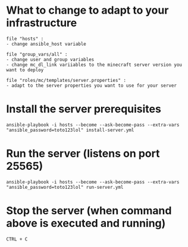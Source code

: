 # What to change to adapt to your infrastructure

    file "hosts" :
    - change ansible_host variable

    file "group_vars/all" :
    - change user and group variables
    - change mc_dl_link variiables to the minecraft server version you want to deploy

    file "roles/mc/templates/server.properties" :
    - adapt to the server properties you want to use for your server

# Install the server prerequisites

    ansible-playbook -i hosts --become --ask-become-pass --extra-vars "ansible_password=toto123lol" install-server.yml

# Run the server (listens on port 25565)

    ansible-playbook -i hosts --become --ask-become-pass --extra-vars "ansible_password=toto123lol" run-server.yml

# Stop the server (when command above is executed and running)
    
    CTRL + C
